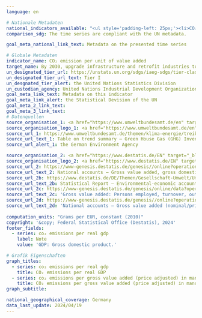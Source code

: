 ```yaml
---
language: en    

# Nationale Metadaten    
national_indicators_available: "<ul style='padding-left: 25px;'><li>CO₂ emissions per real GDP</li> <li> CO₂ emissions per gross value added (price adjusted) in manufacturing industries</li></ul>"    
comparison_sdg: The time series are compliant with the UN metadata.    

goal_meta_national_link_text: Metadata on the presented time series    

# Globale Metadaten    
indicator_name: CO₂ emission per unit of value added    
target_name: By 2030, upgrade infrastructure and retrofit industries to make them sustainable, with increased resource-use efficiency and greater adoption of clean and environmentally sound technologies and industrial processes, with all countries taking action in accordance with their respective capabilities    
un_designated_tier_url: https://unstats.un.org/sdgs/iaeg-sdgs/tier-classification/    
un_designated_tier_url_text: Tier I    
un_desgnated_tier_alert: the United Nations Statistics Division    
un_custodian_agency: United Nations Industrial Development Organization (UNIDO)<br>International Energy Agency (IEA)    
goal_meta_link_text: Metadata on this indicator    
goal_meta_link_alert: the Statistical Devision of the UN    
goal_meta_2_link_text:     
goal_meta_3_link_text:         
# Datenquellen
source_organisation_1: <a href="https://www.umweltbundesamt.de/en" target="_blank" onclick="return confirm_alert('the German Environment Agency','En');"> German Environment Agency </a>
source_organisation_logo_1: <a href="https://www.umweltbundesamt.de/en" target="_blank" onclick="return confirm_alert('the German Environment Agency','En');"><img src="https://sdg-indikatoren.de/public/OrgImgEn/uba.png" alt="Logo uba" style="height:60px; width:148px"/></a>
source_url_1: https://www.umweltbundesamt.de/themen/klima-energie/treibhausgas-emissionen
source_url_text_1: Table on trend summary – Green House Gas (GHG) Inventory UBA (only available in German)
source_url_alert_1: the German Environment Agency

source_organisation_2: <a href="https://www.destatis.de/EN" target="_blank"> Federal Statistical Office (Destatis) </a>
source_organisation_logo_2: <a href="https://www.destatis.de/EN" target="_blank"><img src="https://sdg-indikatoren.de/public/OrgImgEn/destatis.png" alt="Logo destatis" style="height:60px; width:148px"/></a>
source_url_2: https://www-genesis.destatis.de/genesis//online?operation=table&code=81000-0001&bypass=true&language=en
source_url_text_2: National accounts – Gross value added, gross domestic product (nominal/price-adjusted) – GENESIS online 81000-0001
source_url_2b: https://www.destatis.de/DE/Themen/Gesellschaft-Umwelt/Umwelt/UGR/energiefluesse-emissionen/_inhalt.html#sprg396050
source_url_text_2b: Statistical Report – Environmental-economic accounting – Air emissions  (only available in German)
source_url_2c: https://www-genesis.destatis.de/genesis/online/data?operation=table&code=42251-0001&bypass=true&language=en
source_url_text_2c: 'Gross value added: Persons employed, turnover, output and value added of enterprises in manufacturing – GENESIS online 42251-0001'
source_url_2d: https://www-genesis.destatis.de/genesis//online?operation=table&code=81000-0103&bypass=true&language=en
source_url_text_2d: 'National accounts – Gross value added (nominal/price-adjusted): industries – GENESIS online 81000-0103'
    
computation_units: "Grams per EUR, constant (2010)"    
copyright: '&copy; Federal Statistical Office (Destatis), 2024'    
footer_fields:
  - series: co₂ emissions per real gdp
    label: Note
    value: 'GDP: Gross domestic product.'    

# Grafik Eigenschaften    
graph_titles:
  - series: co₂ emissions per real gdp
    title: CO₂ emissions per real GDP
  - series: co₂ emissions per gross value added (price adjusted) in manufacturing industries
    title: CO₂ emissions per gross value added (price adjusted) in manufacturing industries
graph_subtitle:     

national_geographical_coverage: Germany    
data_last_update: 2024/04/19    
---
```


<span></span>